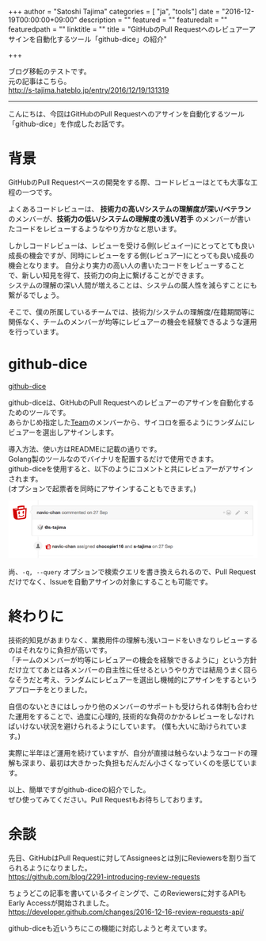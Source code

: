+++
author = "Satoshi Tajima"
categories = [ "ja", "tools"]
date = "2016-12-19T00:00:00+09:00"
description = ""
featured = ""
featuredalt = ""
featuredpath = ""
linktitle = ""
title = "GitHubのPull Requestへのレビュアーアサインを自動化するツール「github-dice」の紹介"

+++

ブログ移転のテストです。  
元の記事はこちら。  
http://s-tajima.hateblo.jp/entry/2016/12/19/131319

---


こんにちは、今回はGitHubのPull Requestへのアサインを自動化するツール  
「github-dice」を作成したお話です。  

# 背景

GitHubのPull Requestベースの開発をする際、コードレビューはとても大事な工程の一つです。  
  
よくあるコードレビューは、 **技術力の高い/システムの理解度が深い/ベテラン** のメンバーが、**技術力の低い/システムの理解度の浅い/若手** のメンバーが書いたコードをレビューするようなやり方かなと思います。  
  
しかしコードレビューは、レビューを受ける側(レビュイー)にとってとても良い成長の機会ですが、同時にレビューをする側(レビュアー)にとっても良い成長の機会となります。
自分より実力の高い人の書いたコードをレビューすることで、新しい知見を得て、技術力の向上に繋げることができます。  
システムの理解の深い人間が増えることは、システムの属人性を減らすことにも繋がるでしょう。  
  
そこで、僕の所属しているチームでは、技術力/システムの理解度/在籍期間等に関係なく、チームのメンバーが均等にレビュアーの機会を経験できるような運用を行っています。  
  

# github-dice

[github-dice](https://github.com/s-tajima/github-dice)

github-diceは、GitHubのPull Requestへのレビュアーのアサインを自動化するためのツールです。  
あらかじめ指定した[Team](https://help.github.com/articles/setting-up-teams/)のメンバーから、サイコロを振るようにランダムにレビュアーを選出しアサインします。  
  
導入方法、使い方はREADMEに記載の通りです。  
Golang製のツールなのでバイナリを配置するだけで使用できます。  
github-diceを使用すると、以下のようにコメントと共にレビュアーがアサインされます。  
(オプションで起票者を同時にアサインすることもできます。)  

![github.png](./github.png)

尚、`-q, --query` オプションで検索クエリを書き換えられるので、Pull Requestだけでなく、Issueを自動アサインの対象にすることも可能です。  


# 終わりに

技術的知見があまりなく、業務用件の理解も浅いコードをいきなりレビューするのはそれなりに負担が高いです。  
「チームのメンバーが均等にレビュアーの機会を経験できるように」という方針だけ立ててあとは各メンバーの自主性に任せるというやり方では結局うまく回らなそうだと考え、ランダムにレビュアーを選出し機械的にアサインをするというアプローチをとりました。

自信のないときにはしっかり他のメンバーのサポートも受けられる体制も合わせた運用をすることで、過度に心理的, 技術的な負荷のかかるレビューをしなければいけない状況を避けられるようにしています。
(僕も大いに助けられています。)  

実際に半年ほど運用を続けていますが、自分が直接は触らないようなコードの理解も深まり、最初は大きかった負担もだんだん小さくなっていくのを感じています。


以上、簡単ですがgithub-diceの紹介でした。  
ぜひ使ってみてください。Pull Requestもお待ちしております。  


# 余談

先日、GitHubはPull Requestに対してAssigneesとは別にReviewersを割り当てられるようになりました。  
https://github.com/blog/2291-introducing-review-requests

ちょうどこの記事を書いているタイミングで、このReviewersに対するAPIもEarly Accessが開始されました。  
https://developer.github.com/changes/2016-12-16-review-requests-api/

github-diceも近いうちにこの機能に対応しようと考えています。
